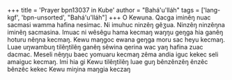 +++
title = 'Prayer bpn13037 in Kube'
author = "Bahá'u'lláh"
tags = ['lang-kgf', 'bpn-unsorted', "Bahá'u'lláh"]
+++
O Kewuna.  Qacga iminêŋ nuac sacmasi wamma hafina nesimac.  Ni imuhuc ninzêŋ gêʒua.  Ninzêŋ ninzêŋna iminêŋ sacmasina.  Imuac ni wêsêgu hama kecmaŋ waŋŋu geŋga hia ganêŋ hoturu nêŋna kecmaŋ.  Kewu maŋgoc ewana geŋga moru sac heyu kecmaŋ.  Luae uŋwambuŋ tilêŋtilêŋ ganêŋ sêwina qerina wac yaŋ hafina zuac dacmac.  Meseli nêŋŋu baec yomuaru kecmaŋ zêma andia iguc kekec seli amaiguc kecmaŋ.  Imi hia gi Kewu tilêŋtilêŋ luae guŋ bênzênzêŋ ênzêc bênzêc kekec Kewu miŋina maŋgia keczaŋ
